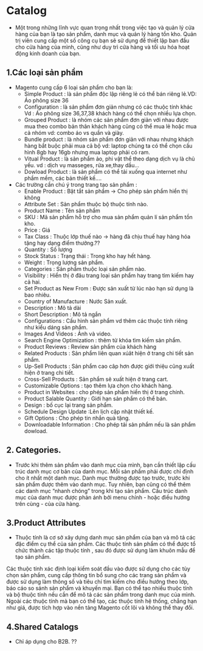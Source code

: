# Catalog
- Một trong những lĩnh vực quan trọng nhất trong việc tạo và quản lý cửa hàng của bạn là tạo sản phẩm, danh mục và quản lý hàng tồn kho. Quản trị viên cung cấp một số công cụ bạn sẽ sử dụng để thiết lập ban đầu cho cửa hàng của mình, cũng như duy trì cửa hàng và tối ưu hóa hoạt động kinh doanh của bạn.
## 1.Các loại sản phẩm 
- Magento cung cấp 6 loại sản phẩm cho bạn là:
    + Simple Product : là sản phẩm độc lập riêng lẻ có thể bán riêng lẻ.VD: Áo phông size 36  
    + Configuration : là sản phẩm đơn giản nhưng có các thuộc tính khác Vd : Áo phông size 36,37,38 khách hàng có thể chọn nhiều lựa chọn.
    + Grouped Product : là nhóm các sản phẩm đơn giản với nhau được mua theo combo bản thân  khách hàng cũng có thể mua lẻ hoặc mua cả nhóm vd: combo áo vs quần và giày.
    + Bundle product : là nhóm sản phẩm đơn giản với nhau nhưng khách hàng bắt buộc phải mua cả bộ vd: laptop chúng ta có thể chọn cấu hình 8gb hay 16gb nhưng mua laptop phải có ram.
    + Vitual Product : là sản phẩm ảo, phi vật thể theo dạng dịch vụ là chủ yếu. vd : dịch vụ masseges, rửa xe,thay dầu...
    + Dowload Product : là sản phẩm có thể tải xuống qua internet như phầm mềm, các bản thiết kế....
- Các trường cần chú ý trong trang tạo sản phẩm : 
    + Enable Product : Bật tắt sản phẩm -> Cho phép sản phẩm hiển thị không
    + Attribute Set : Sản phẩm thuộc bộ thuộc tính nào.
    + Product Name : Tên sản phẩm
    + SKU : Mã sản phẩm hỗ trợ cho mua sản phẩm quản lí sản phẩm tồn kho.
    + Price : Giá
    + Tax Class : Thuộc lớp thuế nào -> hàng đã chịu thuế hay hàng hóa tặng hay dạng điểm thưởng.??
    + Quantity : Số lượng
    + Stock Status : Trạng thái : Trong kho hay hết hàng.
    + Weight : Trọng lượng sản phẩm.
    + Categories : Sản phẩm thuộc loại sản phẩm nào.
    + Visibility : Hiển thị ở đâu trang loại sản phẩm hay trang tìm kiếm hay cả hai.
    + Set Product as New From : Được sản xuất từ lúc nào hạn sử dụng là bao nhiêu.
    + Country of Manufacture : Nước Sản xuất.
    + Description : Mô tả dài
    + Short Description : Mô tả ngắn
    + Configurations : Cấu hình sản phẩm vd thêm các thuộc tính riêng như kiểu dáng sản phẩm. 
    + Images And Videos : Ảnh và video.
    + Search Engine Optimization : thêm từ khóa tìm kiếm sản phẩm. 
    + Product Reviews : Review sản phẩm của khách hàng 
    + Related Products : Sản phẩm liên quan xúât hiện ở trang chi tiết sản phẩm.
    + Up-Sell Products : Sản phẩm cao câp hơn được giới thiệu cũng xuất hiện ở trang chi tiết.
    + Cross-Sell Products : Sản phẩm sẽ xuất hiện ở trang cart.
    + Customizable Options : tạo thêm lựa chọn cho khách hàng.
    + Product in Websites : cho phép sản phẩm hiển thị ở trang chính.
    + Product Salable Quantity : Giới hạn sản phẩm có thể bán.
    + Design : bố cục lại trang sản phẩm.
    + Schedule Design Update  :Lên lịch cập nhật thiết kế.
    + Gift Options : Cho phép tin nhắn quà tặng.
    + Downloadable Information : Cho phép tải sản phẩm nếu là sản phẩm dowload.
## 2. Categories.
 - Trước khi thêm sản phẩm vào danh mục của mình, bạn cần thiết lập cấu trúc danh mục cơ bản của danh mục. Mỗi sản phẩm phải được chỉ định cho ít nhất một danh mục. Danh mục thường được tạo trước, trước khi sản phẩm được thêm vào danh mục. Tuy nhiên, bạn cũng có thể thêm các danh mục “nhanh chóng” trong khi tạo sản phẩm. Cấu trúc danh mục của danh mục được phản ánh bởi menu chính - hoặc điều hướng trên cùng - của cửa hàng.
 ## 3.Product Attributes
 - Thuộc tính là cơ sở xây dựng danh mục sản phẩm của bạn và mô tả các đặc điểm cụ thể của sản phẩm. Các thuộc tính sản phẩm có thể được tổ chức thành các tập thuộc tính , sau đó được sử dụng làm khuôn mẫu để tạo sản phẩm.

Các thuộc tính xác định loại kiểm soát đầu vào được sử dụng cho các tùy chọn sản phẩm, cung cấp thông tin bổ sung cho các trang sản phẩm và được sử dụng làm thông số và tiêu chí tìm kiếm cho điều hướng theo lớp, báo cáo so sánh sản phẩm và khuyến mại. Bạn có thể tạo nhiều thuộc tính và bộ thuộc tính nếu cần để mô tả các sản phẩm trong danh mục của mình. Ngoài các thuộc tính mà bạn có thể tạo, các thuộc tính hệ thống, chẳng hạn như giá, được tích hợp vào nền tảng Magento cốt lõi và không thể thay đổi.
## 4.Shared Catalogs
 - Chỉ áp dụng cho B2B. ??
 

